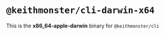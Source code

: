 # `@keithmonster/cli-darwin-x64`

This is the **x86_64-apple-darwin** binary for `@keithmonster/cli`
